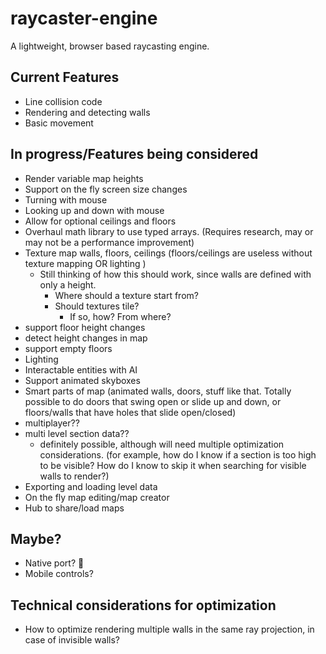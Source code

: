 # raycaster-engine

A lightweight, browser based raycasting engine.

## Current Features
 * Line collision code
 * Rendering and detecting walls
 * Basic movement

## In progress/Features being considered
 * Render variable map heights
 * Support on the fly screen size changes
 * Turning with mouse
 * Looking up and down with mouse
 * Allow for optional ceilings and floors
 * Overhaul math library to use typed arrays. (Requires research, may or may not be a performance improvement)
 * Texture map walls, floors, ceilings (floors/ceilings are useless without texture mapping OR lighting )
    * Still thinking of how this should work, since walls are defined with only a height.
      * Where should a texture start from?
      * Should textures tile?
        * If so, how? From where?
 * support floor height changes
 * detect height changes in map
 * support empty floors
 * Lighting
 * Interactable entities with AI
 * Support animated skyboxes
 * Smart parts of map (animated walls, doors, stuff like that. Totally possible to do doors that swing open or slide up and down, or floors/walls that have holes that slide open/closed)
 * multiplayer??
 * multi level section data??
    * definitely possible, although will need multiple optimization considerations. (for example, how do I know if a section is too high to be visible? How do I know to skip it when searching for visible walls to render?)
 * Exporting and loading level data
 * On the fly map editing/map creator
 * Hub to share/load maps

## Maybe?
 * Native port? :grimacing:
 * Mobile controls?

## Technical considerations for optimization
 * How to optimize rendering multiple walls in the same ray projection, in case of invisible walls?
